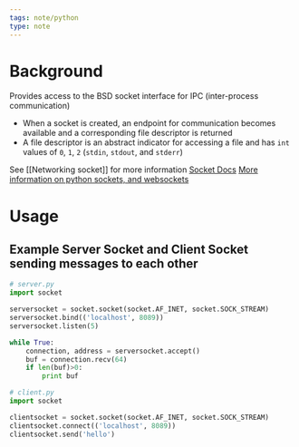 ```yaml
---
tags: note/python
type: note
---
```

# Background
Provides access to the BSD socket interface for IPC (inter-process communication)
- When a socket is created, an endpoint for communication becomes available and a corresponding file descriptor is returned
- A file descriptor is an abstract indicator for accessing a file and has `int` values of `0`, `1`, `2` (`stdin`, `stdout`, and `stderr`)

See [[Networking socket]] for more information
[Socket Docs](https://docs.python.org/3/library/socket.html)
[More information on python sockets, and websockets](https://learn-gevent-socketio.readthedocs.io/en/latest/sockets.html)

# Usage
## Example Server Socket and Client Socket sending messages to each other
```python
# server.py
import socket

serversocket = socket.socket(socket.AF_INET, socket.SOCK_STREAM)
serversocket.bind(('localhost', 8089))
serversocket.listen(5)

while True:
    connection, address = serversocket.accept()
    buf = connection.recv(64)
    if len(buf)>0:
        print buf

# client.py
import socket

clientsocket = socket.socket(socket.AF_INET, socket.SOCK_STREAM)
clientsocket.connect(('localhost', 8089))
clientsocket.send('hello')
```